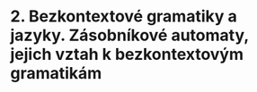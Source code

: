 # 2. Bezkontextové gramatiky a jazyky. Zásobníkové automaty, jejich vztah k bezkontextovým gramatikám 
